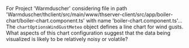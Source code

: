 For Project 'Warmduscher' considering file in path 'Warmduscher/thclient/src/main/www/thserver-client/src/app/boiler-chart/boiler-chart.component.ts' with name 'boiler-chart.component.ts'... 
The `chartOptionsWindGustMeteo` object defines a line chart for wind gusts. What aspects of this chart configuration suggest that the data being visualized is likely to be relatively noisy or volatile?